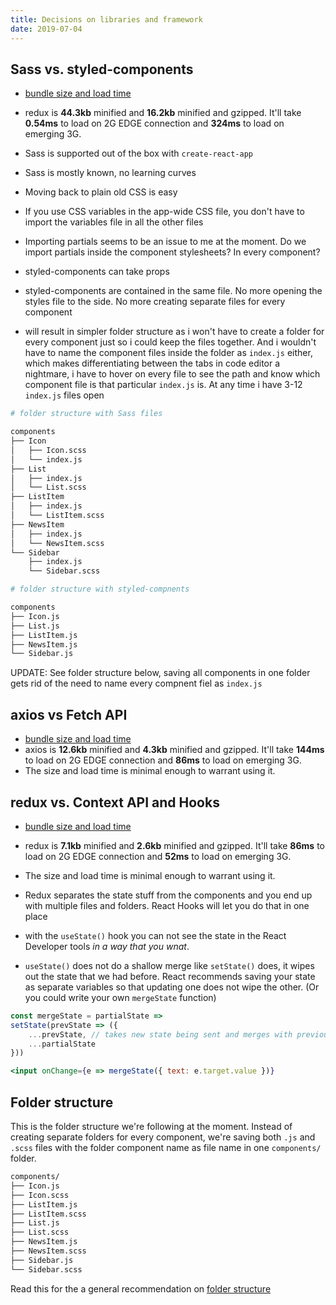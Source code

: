 ```yaml
---
title: Decisions on libraries and framework
date: 2019-07-04
---
```


## Sass vs. styled-components
- [bundle size and load time](https://bundlephobia.com/result?p=styled-components@4.3.2)
- redux is **44.3kb** minified and **16.2kb** minified and gzipped. It'll take **0.54ms** to load on 2G EDGE connection and **324ms** to load on emerging 3G.

- Sass is supported out of the box with `create-react-app`
- Sass is mostly known, no learning curves
- Moving back to plain old CSS is easy
- If you use CSS variables in the app-wide CSS file, you don't have to import the variables file in all the other files
- Importing partials seems to be an issue to me at the moment. Do we import partials inside the component stylesheets? In every component?

- styled-components can take props
- styled-components are contained in the same file. No more opening the styles file to the side. No more creating separate files for every component
- will result in simpler folder structure as i won't have to create a folder for every component just so i could keep the files together. And i wouldn't have to name the component files inside the folder as `index.js` either, which makes differentiating between the tabs in code editor a nightmare, i have to hover on every file to see the path and know which component file is that particular `index.js` is. At any time i have 3-12 `index.js` files open

```bash
# folder structure with Sass files

components
├── Icon
│   ├── Icon.scss
│   └── index.js
├── List
│   ├── index.js
│   └── List.scss
├── ListItem
│   ├── index.js
│   └── ListItem.scss
├── NewsItem
│   ├── index.js
│   └── NewsItem.scss
└── Sidebar
    ├── index.js
    └── Sidebar.scss
```

```bash
# folder structure with styled-compnents

components
├── Icon.js
├── List.js
├── ListItem.js
├── NewsItem.js
└── Sidebar.js
```

UPDATE: See folder structure below, saving all components in one folder gets rid of the need to name every compnent fiel as `index.js`

## axios vs Fetch API
- [bundle size and load time](https://bundlephobia.com/result?p=redux@4.0.1)
- axios is **12.6kb** minified and **4.3kb** minified and gzipped. It'll take **144ms** to load on 2G EDGE connection and **86ms** to load on emerging 3G.
- The size and load time is minimal enough to warrant using it.

## redux vs. Context API and Hooks
- [bundle size and load time](https://bundlephobia.com/result?p=axios@0.19.0)
- redux is **7.1kb** minified and **2.6kb** minified and gzipped. It'll take **86ms** to load on 2G EDGE connection and **52ms** to load on emerging 3G.
- The size and load time is minimal enough to warrant using it.

- Redux separates the state stuff from the components and you end up with multiple files and folders. React Hooks will let you do that in one place

- with the `useState()` hook you can not see the state in the React Developer tools _in a way that you wnat_. 
- `useState()` does not do a shallow merge like `setState()` does, it wipes out the state that we had before. React recommends saving your state as separate variables so that updating one does not wipe the other. (Or you could write your own `mergeState` function)

```jsx
const mergeState = partialState => 
setState(prevState => ({
	...prevState, // takes new state being sent and merges with previous state
	...partialState
}))

<input onChange={e => mergeState({ text: e.target.value })}
```

## Folder structure

This is the folder structure we're following at the moment. Instead of creating separate folders for every component, we're saving both `.js` and `.scss` files with the folder component name as file name in one `components/` folder.

```bash
components/
├── Icon.js
├── Icon.scss
├── ListItem.js
├── ListItem.scss
├── List.js
├── List.scss
├── NewsItem.js
├── NewsItem.scss
├── Sidebar.js
└── Sidebar.scss
```

Read this for the a general recommendation on [folder structure](https://reactjs.org/docs/faq-structure.html) 